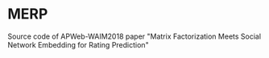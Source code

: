 # MERP
Source code of APWeb-WAIM2018 paper "Matrix Factorization Meets Social Network Embedding for Rating Prediction"
